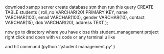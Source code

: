 download xampp server
create database stm
then run this query
CREATE TABLE students (
    roll_no VARCHAR(20) PRIMARY KEY,
    name VARCHAR(100),
    email VARCHAR(100),
    gender VARCHAR(10),
    contact VARCHAR(15),
    dob VARCHAR(20),
    address TEXT
);


now go to directory where you have close this student_management project right click and open with vs code or any terminal u like 

and hit command (python '.\student management.py'    )
